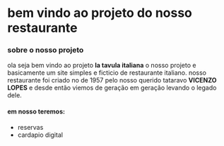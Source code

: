 #  bem vindo ao projeto do  nosso restaurante
 
### sobre o nosso projeto
ola seja bem vindo ao projeto __la tavula italiana__
o nosso projeto e basicamente um site simples e ficticio de restaurante italiano.
nosso restaurante foi criado no de 1957 pelo nosso querido tataravo **__VICENZO LOPES__**
e desde então viemos de geração em geração levando o legado dele.
#### **em nosso teremos:**
+ reservas 
+ cardapio digital
